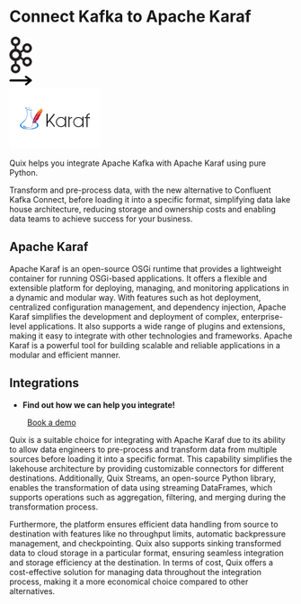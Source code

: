 # Connect Kafka to Apache Karaf

<div class="connect-images cards blog-grid-card" markdown>
<div>
<img src="../images/kafka_logo.png" width="40px" />
</div>
<div>
<img src="../images/arrow.svg" width="40px" />
</div>
<div>
<img src="./images/apache-karaf_1.jpg" />
</div>
</div>

Quix helps you integrate Apache Kafka with Apache Karaf using pure Python.

Transform and pre-process data, with the new alternative to Confluent Kafka Connect, before loading it into a specific format, simplifying data lake house architecture, reducing storage and ownership costs and enabling data teams to achieve success for your business.

## Apache Karaf

Apache Karaf is an open-source OSGi runtime that provides a lightweight container for running OSGi-based applications. It offers a flexible and extensible platform for deploying, managing, and monitoring applications in a dynamic and modular way. With features such as hot deployment, centralized configuration management, and dependency injection, Apache Karaf simplifies the development and deployment of complex, enterprise-level applications. It also supports a wide range of plugins and extensions, making it easy to integrate with other technologies and frameworks. Apache Karaf is a powerful tool for building scalable and reliable applications in a modular and efficient manner.

## Integrations

<div class="grid cards" markdown>

- __Find out how we can help you integrate!__

    <a class="md-button md-button--primary" href="https://quix.io/book-a-demo" target="_blank" style="margin:.5rem;">Book a demo</a>

</div>

Quix is a suitable choice for integrating with Apache Karaf due to its ability to allow data engineers to pre-process and transform data from multiple sources before loading it into a specific format. This capability simplifies the lakehouse architecture by providing customizable connectors for different destinations. Additionally, Quix Streams, an open-source Python library, enables the transformation of data using streaming DataFrames, which supports operations such as aggregation, filtering, and merging during the transformation process. 

Furthermore, the platform ensures efficient data handling from source to destination with features like no throughput limits, automatic backpressure management, and checkpointing. Quix also supports sinking transformed data to cloud storage in a particular format, ensuring seamless integration and storage efficiency at the destination. In terms of cost, Quix offers a cost-effective solution for managing data throughout the integration process, making it a more economical choice compared to other alternatives.

